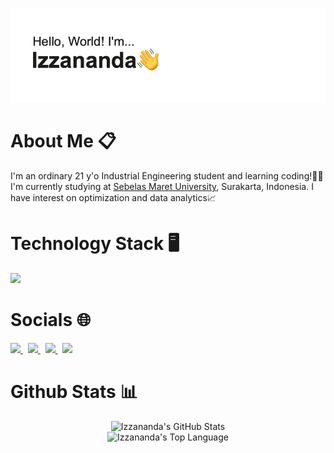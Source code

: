<!-- banner -->
[![MasterHead](https://github.com/izzanadimas/izzanadimas/blob/main/BannerGithub.png)](https://github.com/izzanadimas)

<!-- about -->
<h1>About Me 📋</h1>
<p>I'm an ordinary 21 y'o Industrial Engineering student and learning coding!👨‍💻<br>I'm currently studying at <a href="https://uns.ac.id/id/">Sebelas Maret University</a>, Surakarta, Indonesia. I have interest on optimization and data analytics📈

<!-- tech -->
<h1>Technology Stack 🖥️</h1>
<p>
  <img src="https://skillicons.dev/icons?i=py,r,sklearn,tensorflow,mysql,git,md,vscode,figma,ps,windows" />
</p>

<!-- socials -->
<h1>Socials 🌐</h1>
<p>
  <a href="mailto:izzanadimasfaza15@gmail.com">
    <img src="https://skillicons.dev/icons?i=gmail"/>
  </a>
  &nbsp
  <a href="https://www.linkedin.com/in/izzanadimas/">
    <img src="https://skillicons.dev/icons?i=linkedin"/>
  </a>
  &nbsp
  <a href="https://www.instagram.com/izzanadimas/">
    <img src="https://skillicons.dev/icons?i=instagram"/>
  </a>
  &nbsp
  <a href="https://stackoverflow.com/users/22012732/">
    <img src="https://skillicons.dev/icons?i=stackoverflow"/>
  </a>
</p>

<!-- stats -->
<h1>Github Stats 📊</h1>
<div align="center">
<img src="https://github-readme-stats.vercel.app/api?username=izzanadimas&show_icons=true&theme=graywhite" alt="Izzananda's GitHub Stats" />
<br>
<img src="https://github-readme-stats.vercel.app/api/top-langs/?username=izzanadimas&layout=compact&theme=graywhite" alt="Izzananda's Top Language" />
</div>
